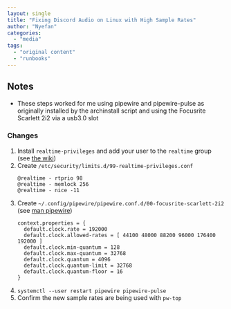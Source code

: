 ```yaml
---
layout: single
title: "Fixing Discord Audio on Linux with High Sample Rates"
author: "Nyefan"
categories:
  - "media"
tags:
  - "original content"
  - "runbooks"
---
```


## Notes

* These steps worked for me using pipewire and pipewire-pulse as originally installed by the archinstall script and
  using the Focusrite Scarlett 2i2 via a usb3.0 slot

### Changes
1. Install `realtime-privileges` and add your user to the `realtime` group (see [the wiki](https://wiki.archlinux.org/title/PipeWire))
2. Create `/etc/security/limits.d/99-realtime-privileges.conf`
   ```
   @realtime - rtprio 98
   @realtime - memlock 256
   @realtime - nice -11
   ```
3. Create `~/.config/pipewire/pipewire.conf.d/00-focusrite-scarlett-2i2` (see [man pipewire](https://docs.pipewire.org/page_man_pipewire_conf_5.html))
   ```
   context.properties = {
     default.clock.rate = 192000
     default.clock.allowed-rates = [ 44100 48000 88200 96000 176400 192000 ]
     default.clock.min-quantum = 128
     default.clock.max-quantum = 32768
     default.clock.quantum = 4096
     default.clock.quantum-limit = 32768
     default.clock.quantum-floor = 16
   }
   ```
4. `systemctl --user restart pipewire pipewire-pulse`
5. Confirm the new sample rates are being used with `pw-top`